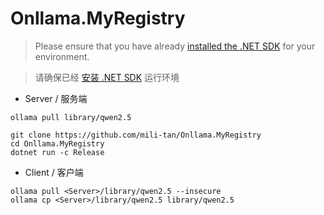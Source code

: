 # Onllama.MyRegistry
> Please ensure that you have already [installed the .NET SDK](https://learn.microsoft.com/en-us/dotnet/core/install/linux) for your environment.

> 请确保已经 [安装 .NET SDK](https://learn.microsoft.com/zh-cn/dotnet/core/install/linux) 运行环境
- Server / 服务端
```
ollama pull library/qwen2.5

git clone https://github.com/mili-tan/Onllama.MyRegistry
cd Onllama.MyRegistry
dotnet run -c Release
```
- Client / 客户端
```
ollama pull <Server>/library/qwen2.5 --insecure
ollama cp <Server>/library/qwen2.5 library/qwen2.5
```
